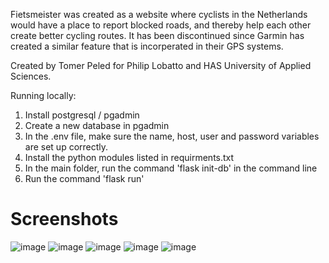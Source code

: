 Fietsmeister was created as a website where cyclists in the Netherlands would have a place to report blocked roads, and thereby help each other create better cycling routes. 
It has been discontinued since Garmin has created a similar feature that is incorperated in their GPS systems.

Created by Tomer Peled for Philip Lobatto and HAS University of Applied Sciences. 

Running locally:
1. Install postgresql / pgadmin
2. Create a new database in pgadmin
3. In the .env file, make sure the name, host, user and password variables are set up correctly.
4. Install the python modules listed in requirments.txt
5. In the main folder, run the command 'flask init-db' in the command line
6. Run the command 'flask run'

# Screenshots
![image](https://github.com/user-attachments/assets/0d919c53-65fd-45d8-be63-2d5bd3922d36)
![image](https://github.com/user-attachments/assets/f7dbff2d-08b9-441a-891a-d4047c2b6a1c)
![image](https://github.com/user-attachments/assets/bb12662d-a644-444a-8129-17d52184de94)
![image](https://github.com/user-attachments/assets/e8c638bf-c167-4c86-8736-6684780eca33)
![image](https://github.com/user-attachments/assets/397de4a9-890f-41a9-88d5-12ed757a4bf4)
